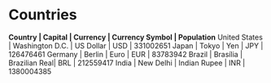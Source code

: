 # Countries

**Country       | Capital           | Currency      | Currency Symbol   | Population**
United States   | Washington D.C.   | US Dollar     | USD               | 331002651
Japan           | Tokyo             | Yen           | JPY               | 126476461
Germany         | Berlin            | Euro          | EUR               | 83783942
Brazil          | Brasília          | Brazilian Real| BRL               | 212559417
India           | New Delhi         | Indian Rupee  | INR               | 1380004385